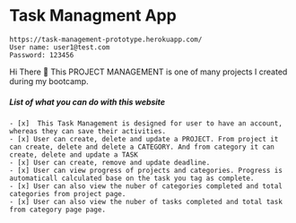 # Task Managment App
```
https://task-management-prototype.herokuapp.com/
User name: user1@test.com
Password: 123456
```

Hi There 👋
This PROJECT MANAGEMENT is one of many projects I created during my bootcamp.

##### List of what you can do with this website
```
- [x]  This Task Management is designed for user to have an account, whereas they can save their activities.
- [x] User can create, delete and update a PROJECT. From project it can create, delete and delete a CATEGORY. And from category it can create, delete and update a TASK
- [x] User can create, remove and update deadline.
- [x] User can view progress of projects and categories. Progress is automaticall calculated base on the task you tag as complete.
- [x] User can also view the nuber of categories completed and total categories from project page.
- [x] User can also view the nuber of tasks completed and total task from category page page.
```
